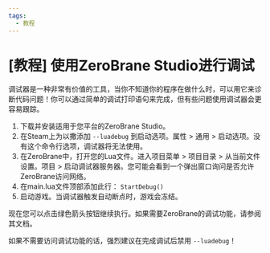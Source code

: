 ```yaml
---
tags:
  - 教程
---
```

# [教程] 使用ZeroBrane Studio进行调试

调试器是一种非常有价值的工具，当你不知道你的程序在做什么时，可以用它来诊断代码问题！你可以通过简单的调试打印语句来完成，但有些问题使用调试器会更容易跟踪。

1. 下载并安装适用于您平台的ZeroBrane Studio。
2. 在Steam上为以撒添加 `--luadebug` 到启动选项。属性 > 通用 > 启动选项。没有这个命令行选项，调试器将无法使用。
3. 在ZeroBrane中，打开您的Lua文件。进入项目菜单 > 项目目录 > 从当前文件设置。项目 > 启动调试器服务器。您可能会看到一个弹出窗口询问是否允许ZeroBrane访问网络。
4. 在main.lua文件顶部添加此行： `StartDebug()`
5. 启动游戏。当调试器触发自动断点时，游戏会冻结。

现在您可以点击绿色箭头按钮继续执行。如果需要ZeroBrane的调试功能，请参阅其文档。

如果不需要访问调试功能的话，强烈建议在完成调试后禁用 `--luadebug`！